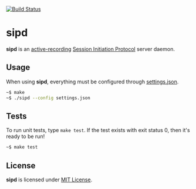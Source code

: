 [![Build Status](https://travis-ci.org/initbar/sipd.svg?branch=master)](https://travis-ci.org/initbar/sipd)

# sipd

**sipd** is an [active-recording](https://en.wikipedia.org/wiki/VoIP_recording) [Session Initiation Protocol](https://www.ietf.org/rfc/rfc3261.txt) server daemon.

## Usage

When using **sipd**, everything must be configured through [settings.json](./settings.json).

```bash
~$ make
~$ ./sipd --config settings.json
```

## Tests

To run unit tests, type `make test`. If the test exists with exit status 0, then it's ready to be run!

```bash
~$ make test
```

## License

**sipd** is licensed under [MIT License](./LICENSE.md).
